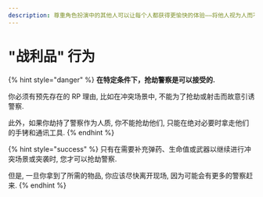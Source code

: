 ```yaml
---
description: 尊重角色扮演中的其他人可以让每个人都获得更愉快的体验——将他人视为人而不是 NPC. 警察不应被视为 "战利品箱".
---
```


# "战利品" 行为

{% hint style="danger" %}
**在特定条件下，抢劫警察是可以接受的.**

你必须有预先存在的 RP 理由, 比如在冲突场景中, 不能为了抢劫或射击而故意引诱警察.

此外，如果你劫持了警察作为人质, 你不能抢劫他们, 只能在绝对必要时拿走他们的手铐和通讯工具.
{% endhint %}

{% hint style="success" %}
只有在需要补充弹药、生命值或武器以继续进行冲突场景或突袭时, 您才可以抢劫警察.

但是, 一旦你拿到了所需的物品, 你应该尽快离开现场, 因为可能会有更多的警察赶来.
{% endhint %}
